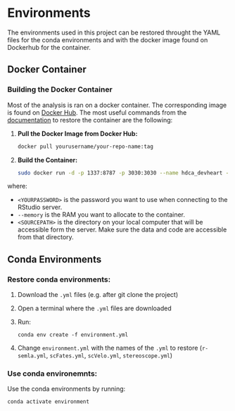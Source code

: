 # Environments

The environments used in this project can be restored throught the YAML files for the conda environments and with the docker image found on Dockerhub for the container.


## Docker Container

### Building the Docker Container

Most of the analysis is ran on a docker container. The corresponding image is found on [Docker Hub](https://hub.docker.com/).
The most useful commands from the [documentation](https://docs.docker.com/language/java/run-containers/) to restore the container are the following:

1. **Pull the Docker Image from Docker Hub:**

   ```bash
   docker pull yourusername/your-repo-name:tag
   ```

2. **Build the Container:**

   ```bash
   sudo docker run -d -p 1337:8787 -p 3030:3030 --name hdca_devheart -e PASSWORD=<YOURPASSWORD> --memory=30g --mount type=bind,source="<SOURCEPATH>",target=/home/rstudio -e ROOT=TRUE hdcadevheart
   ```

where:
- ```<YOURPASSWORD>``` is the password you want to use when connecting to the RStudio server.
- ```--memory``` is the RAM you want to allocate to the container.
- ```<SOURCEPATH>``` is the directory on your local computer that will be accessible form the server. Make sure the data and code are accessible from that directory.



## Conda Environments

### Restore conda environments:

1. Download the `.yml` files (e.g. after git clone the project)
2. Open a terminal where the `.yml` files are downloaded
3. Run:

    ```
    conda env create -f environment.yml
    ```

4. Change `environment.yml` with the names of the `.yml` to restore (`r-semla.yml`, `scFates.yml`, `scVelo.yml`, `stereoscope.yml`)


### Use conda environemnts:

Use the conda environments by running:

   ```bash
   conda activate environment
   ```


